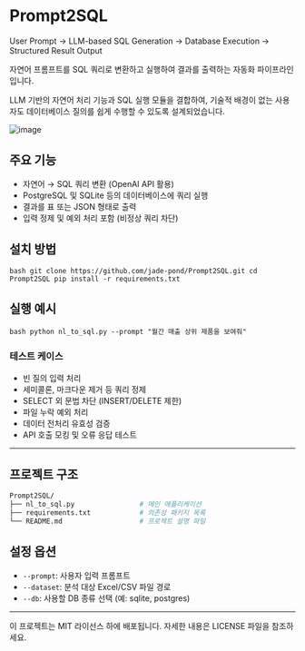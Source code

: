 # Prompt2SQL
User Prompt → LLM-based SQL Generation → Database Execution → Structured Result Output

자연어 프롬프트를 SQL 쿼리로 변환하고 실행하여 결과를 출력하는 자동화 파이프라인입니다.  

LLM 기반의 자연어 처리 기능과 SQL 실행 모듈을 결합하여, 기술적 배경이 없는 사용자도 데이터베이스 질의를 쉽게 수행할 수 있도록 설계되었습니다.  

![image](https://github.com/user-attachments/assets/786d82c8-83c9-446e-a72c-4ef971b32253)





## 주요 기능

- 자연어 → SQL 쿼리 변환 (OpenAI API 활용)
- PostgreSQL 및 SQLite 등의 데이터베이스에 쿼리 실행
- 결과를 표 또는 JSON 형태로 출력
- 입력 정제 및 예외 처리 포함 (비정상 쿼리 차단)



## 설치 방법

`bash
git clone https://github.com/jade-pond/Prompt2SQL.git
cd Prompt2SQL
pip install -r requirements.txt
`



## 실행 예시

`bash
python nl_to_sql.py --prompt "월간 매출 상위 제품을 보여줘"
`


### 테스트 케이스
- 빈 질의 입력 처리  
- 세미콜론, 마크다운 제거 등 쿼리 정제  
- SELECT 외 문법 차단 (INSERT/DELETE 제한)  
- 파일 누락 예외 처리  
- 데이터 전처리 유효성 검증  
- API 호출 모킹 및 오류 응답 테스트  

---

## 프로젝트 구조

```bash
Prompt2SQL/
├── nl_to_sql.py                # 메인 애플리케이션
├── requirements.txt            # 의존성 패키지 목록 
└── README.md                   # 프로젝트 설명 파일

```


## 설정 옵션

- `--prompt`: 사용자 입력 프롬프트  
- `--dataset`: 분석 대상 Excel/CSV 파일 경로  
- `--db`: 사용할 DB 종류 선택 (예: sqlite, postgres)



---
이 프로젝트는 MIT 라이선스 하에 배포됩니다. 자세한 내용은 LICENSE 파일을 참조하세요.
